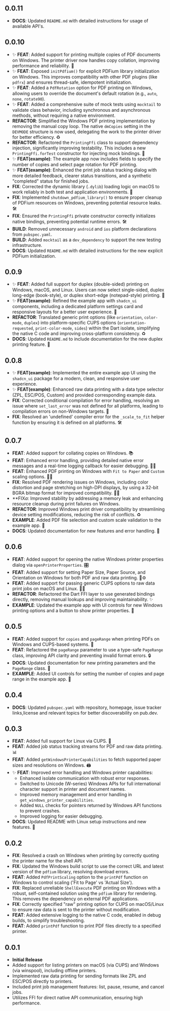 ## 0.0.11
* **DOCS**: Updated `README.md` with detailed instructions for usage of available API's.


## 0.0.10

* ✨ **FEAT**: Added support for printing multiple copies of PDF documents on Windows. The printer driver now handles copy collation, improving performance and reliability. 🔢
* ✨ **FEAT**: Exposed `initPdfium()` for explicit PDFium library initialization on Windows. This improves compatibility with other PDF plugins (like `pdfrx`) and ensures thread-safe, idempotent initialization.
* ✨ **FEAT**: Added a `PdfRotation` option for PDF printing on Windows, allowing users to override the document's default rotation (e.g., `auto`, `none`, `rotate90`).
* ✨ **FEAT**: Added a comprehensive suite of mock tests using `mocktail` to validate class behavior, including synchronous and asynchronous methods, without requiring a native environment.
* **REFACTOR**: Simplified the Windows PDF printing implementation by removing the manual copy loop. The native `dmCopies` setting in the `DEVMODE` structure is now used, delegating the work to the printer driver for better efficiency. ♻️
* **REFACTOR**: Refactored the `PrintingFfi` class to support dependency injection, significantly improving testability. This includes a new `PrintingFfi.forTest` constructor for injecting mock bindings. 🧪
* ✨ **FEAT(example)**: The example app now includes fields to specify the number of copies and select page rotation for PDF printing.
* ✨ **FEAT(example)**: Enhanced the print job status tracking dialog with more detailed feedback, clearer status transitions, and a synthetic "completed" status for finished jobs.
* **FIX**: Corrected the dynamic library (`.dylib`) loading logic on macOS to work reliably in both test and application environments. 🐛
* **FIX**: Implemented `shutdown_pdfium_library()` to ensure proper cleanup of PDFium resources on Windows, preventing potential resource leaks. 🛠️
* **FIX**: Ensured the `PrintingFfi` private constructor correctly initializes native bindings, preventing potential runtime errors. 🛠️
* **BUILD**: Removed unnecessary `android` and `ios` platform declarations from `pubspec.yaml`.
* **BUILD**: Added `mocktail` as a `dev_dependency` to support the new testing infrastructure.
* **DOCS**: Updated `README.md` with detailed instructions for the new explicit PDFium initialization.

## 0.0.9

* ✨ **FEAT**: Added full support for duplex (double-sided) printing on Windows, macOS, and Linux. Users can now select single-sided, duplex long-edge (book-style), or duplex short-edge (notepad-style) printing. 📖
* ✨ **FEAT(example)**: Refined the example app with `shadcn_ui` components, including a dedicated platform settings card and responsive layouts for a better user experience. 🎨
* **REFACTOR**: Translated generic print options (like `orientation`, `color-mode`, `duplex`) into platform-specific CUPS options (`orientation-requested`, `print-color-mode`, `sides`) within the Dart isolate, simplifying the native C code and improving cross-platform consistency. ♻️
* **DOCS**: Updated `README.md` to include documentation for the new duplex printing feature. 📝

## 0.0.8

* ✨ **FEAT(example)**: Implemented the entire example app UI using the `shadcn_ui` package for a modern, clean, and responsive user experience.
* ✨ **FEAT(example)**: Enhanced raw data printing with a data type selector (ZPL, ESC/POS, Custom) and provided corresponding example data.
* **FIX**: Corrected conditional compilation for error handling, resolving an issue where `set_last_error` was not defined for all platforms, leading to compilation errors on non-Windows targets. 🐛
* **FIX**: Resolved an 'undefined' compiler error for the `_scale_to_fit` helper function by ensuring it is defined on all platforms. 🛠️

## 0.0.7

* **FEAT**: Added support for collating copies on Windows. 📚
* **FEAT**: Enhanced error handling, providing detailed native error messages and a real-time logging callback for easier debugging. 🕵️‍♂️
* **FEAT**: Enhanced PDF printing on Windows with `Fit to Paper` and `Custom` scaling options. 📄✨
* **FIX**: Resolved PDF rendering issues on Windows, including color distortion and page stretching on high-DPI displays, by using a 32-bit BGRA bitmap format for improved compatibility. 🐛🎨
* **FIX*a*: Improved stability by addressing a memory leak and enhancing resource cleanup during print failures on Windows.
* **REFACTOR**: Improved Windows print driver compatibility by streamlining device setting modifications, reducing the risk of conflicts. ♻️
* **EXAMPLE**: Added PDF file selection and custom scale validation to the example app. 🎨
* **DOCS**: Updated documentation for new features and error handling. 📝

## 0.0.6

* **FEAT**: Added support for opening the native Windows printer properties dialog via `openPrinterProperties`. 🎛️
* **FEAT**: Added support for setting Paper Size, Paper Source, and Orientation on Windows for both PDF and raw data printing. 📄⚙️
* **FEAT**: Added support for passing generic CUPS options to raw data print jobs on macOS and Linux. 🐧🍎
* **REFACTOR**: Refactored the Dart FFI layer to use generated bindings directly, removing manual lookups and improving maintainability. ✨
* **EXAMPLE**: Updated the example app with UI controls for new Windows printing options and a button to show printer properties. 🎨

## 0.0.5

* **FEAT**: Added support for `copies` and `pageRange` when printing PDFs on Windows and CUPS-based systems. 🔢
* **FEAT**: Refactored the `pageRange` parameter to use a type-safe `PageRange` class, improving API clarity and preventing invalid format errors. 🔒
* **DOCS**: Updated documentation for new printing parameters and the `PageRange` class. 📝
* **EXAMPLE**: Added UI controls for setting the number of copies and page range in the example app. 🎨

## 0.0.4

* **DOCS**: Updated `pubspec.yaml` with repository, homepage, issue tracker links,license and relevant topics for better discoverability on pub.dev.

## 0.0.3

* **FEAT**: Added full support for Linux via CUPS. 🚀
* **FEAT**: Added job status tracking streams for PDF and raw data printing. 📊
* **FEAT**: Added `getWindowsPrinterCapabilities` to fetch supported paper sizes and resolutions on Windows. 🖨️
* ✨ **FEAT**: Improved error handling and Windows printer capabilities:
    *   Enhanced isolate communication with robust error responses.
    *   Switched to Unicode (W-series) Windows APIs for full international character support in printer and document names.
    *   Improved memory management and error handling in `get_windows_printer_capabilities`.
    *   Added `NULL` checks for pointers returned by Windows API functions to prevent crashes.
    *   Improved logging for easier debugging.
* **DOCS**: Updated README with Linux setup instructions and new features. 📝

## 0.0.2

* **FIX**: Resolved a crash on Windows when printing by correctly quoting the printer name for the shell API.
* **FIX**: Updated the Windows build script to use the correct URL and latest version of the `pdfium` library, resolving download errors.
* **FEAT**: Added `PdfPrintScaling` option to the `printPdf` function on Windows to control scaling ('Fit to Page' vs 'Actual Size').
* **FIX**: Replaced unreliable `ShellExecute` PDF printing on Windows with a robust, self-contained solution using the `pdfium` library for rendering. This removes the dependency on external PDF applications.
* **FIX**: Correctly specified "raw" printing option for CUPS on macOS/Linux to ensure raw data is sent to the printer without modification.
* **FEAT**: Added extensive logging to the native C code, enabled in debug builds, to simplify troubleshooting.
* **FEAT**: Added `printPdf` function to print PDF files directly to a specified printer.

## 0.0.1

* **Initial Release**
* Added support for listing printers on macOS (via CUPS) and Windows (via winspool), including offline printers.
* Implemented raw data printing for sending formats like ZPL and ESC/POS directly to printers.
* Included print job management features: list, pause, resume, and cancel jobs.
* Utilizes FFI for direct native API communication, ensuring high performance.
